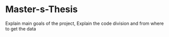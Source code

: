 # Master-s-Thesis

Explain main goals of the project,
Explain the code division and from where to get the data
